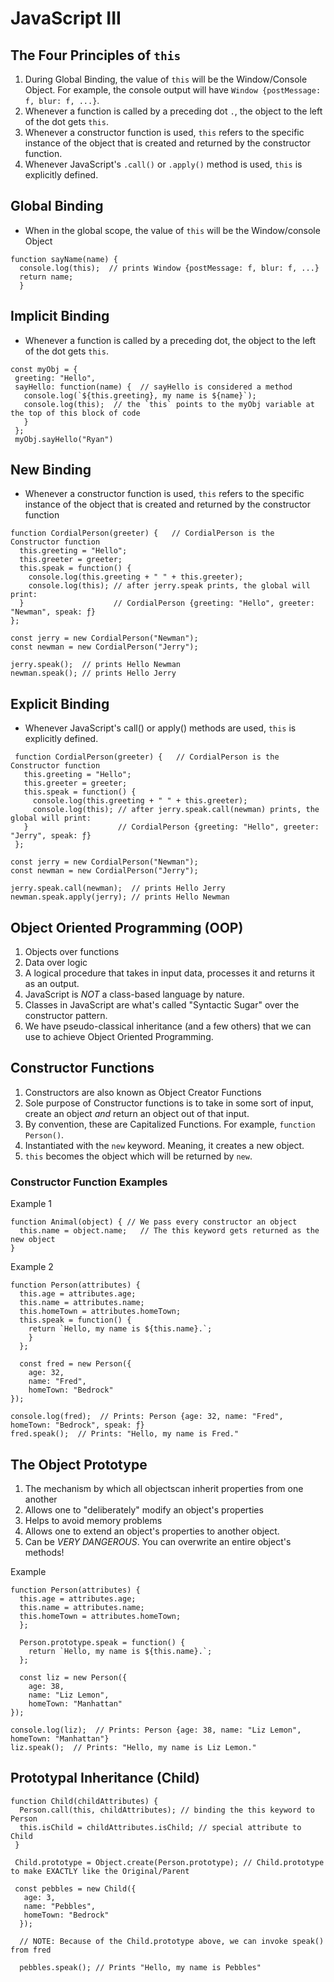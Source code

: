 # JavaScript III

## The Four Principles of `this`

1. During Global Binding, the value of `this` will be the Window/Console Object. For example,
 the console output will have `Window {postMessage: f, blur: f, ...}`.
2. Whenever a function is called by a preceding dot `.`, the object to the left of the dot gets
`this`.
3. Whenever a constructor function is used, `this` refers to the specific instance of the object
that is created and returned by the constructor function.
4. Whenever JavaScript's `.call()` or `.apply()` method is used, `this` is explicitly defined.

## Global Binding
* When in the global scope, the value of `this` will be the Window/console Object

```
function sayName(name) {
  console.log(this);  // prints Window {postMessage: f, blur: f, ...}
  return name;
  }
```  

## Implicit Binding

* Whenever a function is called by a preceding dot, the object to the left of the dot gets `this`.

```
const myObj = {
 greeting: "Hello",
 sayHello: function(name) {  // sayHello is considered a method
   console.log(`${this.greeting}, my name is ${name}`);
   console.log(this);  // the `this` points to the myObj variable at the top of this block of code
   }
 };
 myObj.sayHello("Ryan")
 ```
 
 ## New Binding
 
 * Whenever a constructor function is used, `this` refers to the specific instance of the object that 
 is created and returned by the constructor function
 
 ```
 function CordialPerson(greeter) {   // CordialPerson is the Constructor function
   this.greeting = "Hello";
   this.greeter = greeter;
   this.speak = function() {
     console.log(this.greeting + " " + this.greeter);
     console.log(this); // after jerry.speak prints, the global will print: 
   }                    // CordialPerson {greeting: "Hello", greeter: "Newman", speak: ƒ}
 };
 
const jerry = new CordialPerson("Newman");
const newman = new CordialPerson("Jerry");

jerry.speak();  // prints Hello Newman
newman.speak(); // prints Hello Jerry
```

## Explicit Binding

* Whenever JavaScript's call() or apply() methods are used, `this` is explicitly defined. 

```
 function CordialPerson(greeter) {   // CordialPerson is the Constructor function
   this.greeting = "Hello";
   this.greeter = greeter;
   this.speak = function() {
     console.log(this.greeting + " " + this.greeter);
     console.log(this); // after jerry.speak.call(newman) prints, the global will print: 
   }                    // CordialPerson {greeting: "Hello", greeter: "Jerry", speak: ƒ}
 };
 
const jerry = new CordialPerson("Newman");
const newman = new CordialPerson("Jerry");

jerry.speak.call(newman);  // prints Hello Jerry
newman.speak.apply(jerry); // prints Hello Newman
```

## Object Oriented Programming (OOP)

1. Objects over functions
2. Data over logic
3. A logical procedure that takes in input data, processes it and returns it as an output.
4. JavaScript is *NOT* a class-based language by nature.
5. Classes in JavaScript are what's called "Syntactic Sugar" over the constructor pattern.
6. We have pseudo-classical inheritance (and a few others) that we can use to achieve Object Oriented Programming.

## Constructor Functions

1. Constructors are also known as Object Creator Functions
2. Sole purpose of Constructor functions is to take in some sort of input, create an object *and* return an object out of that input.
3. By convention, these are Capitalized Functions. For example, `function Person()`.
4. Instantiated with the `new` keyword. Meaning, it creates a new object.
5. `this` becomes the object which will be returned by `new`.

### Constructor Function Examples

Example 1

```
function Animal(object) { // We pass every constructor an object
  this.name = object.name;   // The this keyword gets returned as the new object
}
```

Example 2

```
function Person(attributes) {
  this.age = attributes.age;
  this.name = attributes.name;
  this.homeTown = attributes.homeTown;
  this.speak = function() {
    return `Hello, my name is ${this.name}.`;
    }
  };
  
  const fred = new Person({ 
    age: 32,
    name: "Fred",
    homeTown: "Bedrock"
});

console.log(fred);  // Prints: Person {age: 32, name: "Fred", homeTown: "Bedrock", speak: ƒ}
fred.speak();  // Prints: "Hello, my name is Fred."
```

## The Object Prototype

1. The mechanism by which all objectscan inherit properties from one another
2. Allows one to "deliberately" modify an object's properties
3. Helps to avoid memory problems
4. Allows one to extend an object's properties to another object.
5. Can be *VERY DANGEROUS*. You can overwrite an entire object's methods!

Example

```
function Person(attributes) {
  this.age = attributes.age;
  this.name = attributes.name;
  this.homeTown = attributes.homeTown;
  };
  
  Person.prototype.speak = function() {
    return `Hello, my name is ${this.name}.`;
  };
  
  const liz = new Person({ 
    age: 38,
    name: "Liz Lemon",
    homeTown: "Manhattan"
});

console.log(liz);  // Prints: Person {age: 38, name: "Liz Lemon", homeTown: "Manhattan"}
liz.speak();  // Prints: "Hello, my name is Liz Lemon."
```

## Prototypal Inheritance (Child)

```
function Child(childAttributes) { 
  Person.call(this, childAttributes); // binding the this keyword to Person
  this.isChild = childAttributes.isChild; // special attribute to Child
 }
 
 Child.prototype = Object.create(Person.prototype); // Child.prototype to make EXACTLY like the Original/Parent
 
 const pebbles = new Child({ 
   age: 3,
   name: "Pebbles",
   homeTown: "Bedrock"
  });
  
  // NOTE: Because of the Child.prototype above, we can invoke speak() from fred
  
  pebbles.speak(); // Prints "Hello, my name is Pebbles"
```





